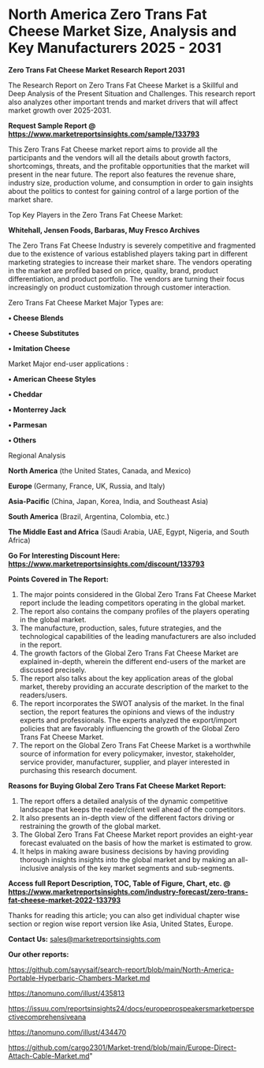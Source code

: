 # North America Zero Trans Fat Cheese Market Size, Analysis and Key Manufacturers 2025 - 2031

<strong>Zero Trans Fat Cheese Market Research Report 2031</strong>

The Research Report on Zero Trans Fat Cheese Market is a Skillful and Deep Analysis of the Present Situation and Challenges. This research report also analyzes other important trends and market drivers that will affect market growth over 2025-2031.

<strong>Request Sample Report @ <a href=https://www.marketreportsinsights.com/sample/133793>https://www.marketreportsinsights.com/sample/133793</a></strong>

This Zero Trans Fat Cheese market report aims to provide all the participants and the vendors will all the details about growth factors, shortcomings, threats, and the profitable opportunities that the market will present in the near future. The report also features the revenue share, industry size, production volume, and consumption in order to gain insights about the politics to contest for gaining control of a large portion of the market share.

Top Key Players in the Zero Trans Fat Cheese Market:

<strong>Whitehall, Jensen Foods, Barbaras, Muy Fresco Archives</strong>

The Zero Trans Fat Cheese Industry is severely competitive and fragmented due to the existence of various established players taking part in different marketing strategies to increase their market share. The vendors operating in the market are profiled based on price, quality, brand, product differentiation, and product portfolio. The vendors are turning their focus increasingly on product customization through customer interaction.

Zero Trans Fat Cheese Market Major Types are:

<strong>• Cheese Blends

• Cheese Substitutes

• Imitation Cheese</strong>

Market Major end-user applications :

<strong>• American Cheese Styles

• Cheddar

• Monterrey Jack

• Parmesan

• Others</strong>

Regional Analysis

</u><strong><b>North America</b></strong> (the United States, Canada, and Mexico)

<strong><b>Europe </b></strong>(Germany, France, UK, Russia, and Italy)

<strong><b>Asia-Pacific</b></strong> (China, Japan, Korea, India, and Southeast Asia)

<strong><b>South America</b></strong> (Brazil, Argentina, Colombia, etc.)

<strong><b>The Middle East and Africa</b></strong> (Saudi Arabia, UAE, Egypt, Nigeria, and South Africa)

<strong>Go For Interesting Discount Here: <a href=https://www.marketreportsinsights.com/discount/133793>https://www.marketreportsinsights.com/discount/133793</a></strong>

<strong>Points Covered in The Report:</strong>
<ol>
  <li>The major points considered in the Global Zero Trans Fat Cheese Market report include the leading competitors operating in the global market.</li>
  <li>The report also contains the company profiles of the players operating in the global market.</li>
  <li>The manufacture, production, sales, future strategies, and the technological capabilities of the leading manufacturers are also included in the report.</li>
  <li>The growth factors of the Global Zero Trans Fat Cheese Market are explained in-depth, wherein the different end-users of the market are discussed precisely.</li>
  <li>The report also talks about the key application areas of the global market, thereby providing an accurate description of the market to the readers/users.</li>
  <li>The report incorporates the SWOT analysis of the market. In the final section, the report features the opinions and views of the industry experts and professionals. The experts analyzed the export/import policies that are favorably influencing the growth of the Global Zero Trans Fat Cheese Market.</li>
  <li>The report on the Global Zero Trans Fat Cheese Market is a worthwhile source of information for every policymaker, investor, stakeholder, service provider, manufacturer, supplier, and player interested in purchasing this research document.</li>
</ol>
<strong>Reasons for Buying Global Zero Trans Fat Cheese Market Report:</strong>

<ol>
  <li>The report offers a detailed analysis of the dynamic competitive landscape that keeps the reader/client well ahead of the competitors.</li>
  <li>It also presents an in-depth view of the different factors driving or restraining the growth of the global market.</li>
  <li>The Global Zero Trans Fat Cheese Market report provides an eight-year forecast evaluated on the basis of how the market is estimated to grow.</li>
  <li>It helps in making aware business decisions by having providing thorough insights insights into the global market and by making an all-inclusive analysis of the key market segments and sub-segments.</li>
</ol>
<strong>Access full Report Description, TOC, Table of Figure, Chart, etc. @ <a href=https://www.marketreportsinsights.com/industry-forecast/zero-trans-fat-cheese-market-2022-133793>https://www.marketreportsinsights.com/industry-forecast/zero-trans-fat-cheese-market-2022-133793</a></strong>


Thanks for reading this article; you can also get individual chapter wise section or region wise report version like Asia, United States, Europe.

<strong>Contact Us:</strong>
sales@marketreportsinsights.com

<strong>Our other reports:</strong>

<a href=https://github.com/sayysaif/search-report/blob/main/North-America-Portable-Hyperbaric-Chambers-Market.md>https://github.com/sayysaif/search-report/blob/main/North-America-Portable-Hyperbaric-Chambers-Market.md</a>

<a href=https://tanomuno.com/illust/435813>https://tanomuno.com/illust/435813</a>

<a href=https://issuu.com/reportsinsights24/docs/europeprospeakersmarketperspectivecomprehensiveana>https://issuu.com/reportsinsights24/docs/europeprospeakersmarketperspectivecomprehensiveana</a>

<a href=https://tanomuno.com/illust/434470>https://tanomuno.com/illust/434470</a>

<a href=https://github.com/cargo2301/Market-trend/blob/main/Europe-Direct-Attach-Cable-Market.md>https://github.com/cargo2301/Market-trend/blob/main/Europe-Direct-Attach-Cable-Market.md</a>"
